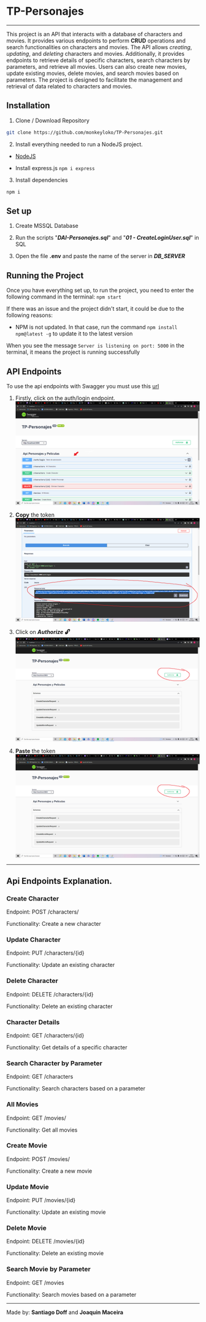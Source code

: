 
# TP-Personajes
----
This project is an API that interacts with a database of characters and movies.
It provides various endpoints to perform **CRUD** operations and search functionalities on characters and movies.
The API allows *creating*, *updating*, and *deleting* characters and movies.
Additionally, it provides endpoints to retrieve details of specific characters, search characters by parameters, and retrieve all movies.
Users can also create new movies, update existing movies, delete movies, and search movies based on parameters.
The project is designed to facilitate the management and retrieval of data related to characters and movies.

## Installation






1. Clone / Download Repository

```bash
git clone https://github.com/monkeyloko/TP-Personajes.git
```

2. Install everything needed to run a NodeJS project.

- [NodeJS](https://nodejs.org/es)


- Install express.js ```
                        npm i express
                    ```


3. Install dependencies

```bash
npm i
```

## Set up

1. Create MSSQL Database

2. Run the scripts "***DAI-Personajes.sql***" and "***01 - CreateLoginUser.sql***" in SQL

3. Open the file **.env** and paste the name of the server in ***DB_SERVER***

## Running the Project

Once you have everything set up, to run the project, you need to enter the following command in the terminal: `npm start`

If there was an issue and the project didn't start, it could be due to the following reasons:
- NPM is not updated. In that case, run the command `npm install npm@latest -g` to update it to the latest version

When you see the message `Server is listening on port: 5000` in the terminal, it means the project is running successfully

## API Endpoints

To use the api endpoints with Swagger you must use this [url](localhost:5000/api-docs)

1. Firstly, click on the auth/login endpoint.
![](readmeIMG/swagger1.png)


2. **Copy** the token 
![](readmeIMG/swagger2.png)


3. Click on ***Authorize :unlock:*** 
![](readmeIMG/swagger4.png)

4. **Paste** the token
![](readmeIMG/swagger4.png)

---
## Api Endpoints Explanation.

### Create Character

Endpoint: POST /characters/

Functionality: Create a new character

### Update Character

Endpoint: PUT /characters/{id}

Functionality: Update an existing character

### Delete Character

Endpoint: DELETE /characters/{id}

Functionality: Delete an existing character

### Character Details

Endpoint: GET /characters/{id}

Functionality: Get details of a specific character

### Search Character by Parameter

Endpoint: GET /characters

Functionality: Search characters based on a parameter

### All Movies

Endpoint: GET /movies/

Functionality: Get all movies

### Create Movie

Endpoint: POST /movies/

Functionality: Create a new movie

### Update Movie

Endpoint: PUT /movies/{id}

Functionality: Update an existing movie

### Delete Movie

Endpoint: DELETE /movies/{id}

Functionality: Delete an existing movie

### Search Movie by Parameter

Endpoint: GET /movies

Functionality: Search movies based on a parameter

---
Made by: **Santiago Doff** and **Joaquin Maceira**
